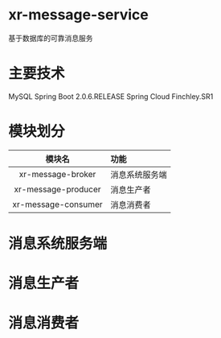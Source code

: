# xr-message-service
基于数据库的可靠消息服务

# 主要技术
MySQL
Spring Boot 2.0.6.RELEASE
Spring Cloud Finchley.SR1

# 模块划分

| 模块名 | 功能 |
| :---: | :--- |
| xr-message-broker | 消息系统服务端 |
| xr-message-producer | 消息生产者 |
| xr-message-consumer | 消息消费者 |

# 消息系统服务端

# 消息生产者

# 消息消费者

# 

#
#


